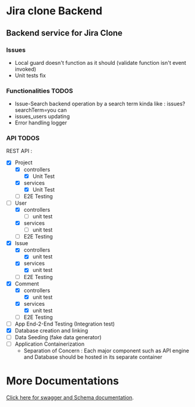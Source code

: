 # Jira clone Backend
## Backend service for Jira Clone
### Issues
- Local guard doesn't function as it should (validate function isn't event invoked)
- Unit tests fix
### Functionalities TODOS
- Issue-Search backend operation by a search term kinda like : issues?searchTerm=you can
- issues_users updating
- Error handling logger
### API TODOS

REST API :
- [x] Project
  - [x] controllers
    - [x] Unit Test
  - [x] services
    - [x] Unit Test
  - [ ] E2E Testing

- [ ] User
  - [x] controllers
    - [ ] unit test
  - [x] services
    - [ ] unit test
  - [ ] E2E Testing

- [x] Issue
  - [x] controllers
    - [x] unit test
  - [x] services
    - [x] unit test
  - [ ] E2E Testing

- [x] Comment
  - [x] controllers
    - [x] unit test
  - [x] services
    - [x] unit test
  - [ ] E2E Testing

- [ ] App End-2-End Testing (Integration test)
- [x] Database creation and linking
- [ ] Data Seeding (fake data generator)
- [ ] Application Containerization
    - Separation of Concern : Each major component such as API engine and Database should be hosted in its separate container
# More Documentations 
[Click here for swagger and Schema documentation](https://drive.google.com/file/d/11UuR15HyuspsOANuSJ-Iro39MVKdhEAe/view?usp=sharing).
